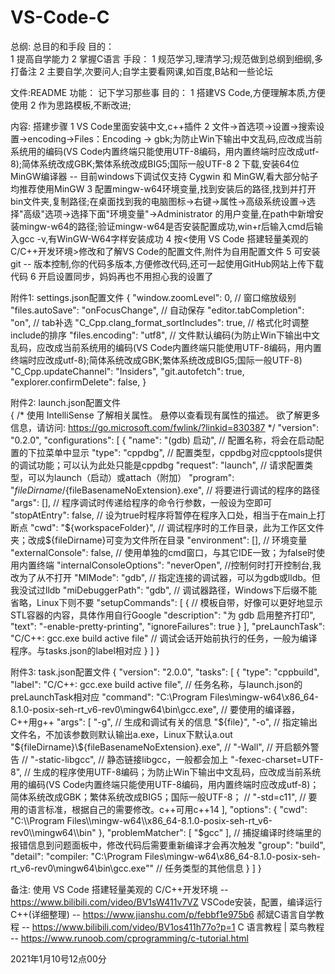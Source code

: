 # VS-Code-C
总纲:
    总目的和手段
        目的：   
            1 提高自学能力
            2 掌握C语言
        手段：
            1 规范学习,理清学习;规范做到总纲到细纲,多打备注
            2 主要自学,次要问人;自学主要看网课,如百度,B站和一些论坛

文件:README
    功能：
        记下学习那些事
    目的：
        1 搭建VS Code,方便理解本质,方便使用
        2 作为思路模板,不断改进;

内容:
    搭建步骤
        1 VS Code里面安装中文,c++插件
        2 文件->首选项->设置->搜索设置->encoding->Files：Encoding -> gbk;为防止Win下输出中文乱码,应改成当前系统用的编码(VS Code内置终端只能使用UTF-8编码，用内置终端时应改成utf-8);简体系统改成GBK;繁体系统改成BIG5;国际一般UTF-8
        2 下载,安装64位MinGW编译器 -- 目前windows下调试仅支持 Cygwin 和 MinGW,看大部分帖子均推荐使用MinGW
        3 配置mingw-w64环境变量,找到安装后的路径,找到并打开bin文件夹,复制路径;在桌面找到我的电脑图标->右键->属性->高级系统设置->选择"高级"选项->选择下面"环境变量"->Administrator 的用户变量,在path中新增安装mingw-w64的路径;验证mingw-w64是否安装配置成功,win+r后输入cmd后输入gcc -v,有WinGW-W64字样安装成功
        4 按<使用 VS Code 搭建轻量美观的 C/C++开发环境>修改和了解VS Code的配置文件,附件为自用配置文件
        5 可安装git -- 版本控制,你的代码多版本,方便修改代码,还可一起使用GitHub网站上传下载代码
        6 开启设置同步，妈妈再也不用担心我的设置了

附件1:
settings.json配置文件
{
    "window.zoomLevel": 0, // 窗口缩放级别
    "files.autoSave": "onFocusChange", // 自动保存
    "editor.tabCompletion": "on", // tab补选
    "C_Cpp.clang_format_sortIncludes": true, // 格式化时调整include的排序
    "files.encoding": "utf8", // 文件默认编码(为防止Win下输出中文乱码，应改成当前系统用的编码(VS Code内置终端只能使用UTF-8编码，用内置终端时应改成utf-8);简体系统改成GBK;繁体系统改成BIG5;国际一般UTF-8)
    "C_Cpp.updateChannel": "Insiders",
    "git.autofetch": true,
    "explorer.confirmDelete": false,
}

附件2:
launch.json配置文件  
{
    /*
    使用 IntelliSense 了解相关属性。 
    悬停以查看现有属性的描述。
    欲了解更多信息，请访问: https://go.microsoft.com/fwlink/?linkid=830387
    */
    "version": "0.2.0",
    "configurations": [
        {
            "name": "(gdb) 启动", // 配置名称，将会在启动配置的下拉菜单中显示
            "type": "cppdbg", // 配置类型，cppdbg对应cpptools提供的调试功能；可以认为此处只能是cppdbg
            "request": "launch", // 请求配置类型，可以为launch（启动）或attach（附加）
            "program": "${fileDirname}/${fileBasenameNoExtension}.exe", // 将要进行调试的程序的路径
            "args": [], // 程序调试时传递给程序的命令行参数，一般设为空即可
            "stopAtEntry": false, // 设为true时程序将暂停在程序入口处，相当于在main上打断点
            "cwd": "${workspaceFolder}", // 调试程序时的工作目录，此为工作区文件夹；改成${fileDirname}可变为文件所在目录
            "environment": [], // 环境变量
            "externalConsole": false, // 使用单独的cmd窗口，与其它IDE一致；为false时使用内置终端
            "internalConsoleOptions": "neverOpen", //控制何时打开控制台,我改为了从不打开
            "MIMode": "gdb", // 指定连接的调试器，可以为gdb或lldb。但我没试过lldb
            "miDebuggerPath": "gdb", // 调试器路径，Windows下后缀不能省略，Linux下则不要
            "setupCommands": [
                { // 模板自带，好像可以更好地显示STL容器的内容，具体作用自行Google
                    "description": "为 gdb 启用整齐打印",
                    "text": "-enable-pretty-printing",
                    "ignoreFailures": true
                }
            ],
            "preLaunchTask": "C/C++: gcc.exe build active file" // 调试会话开始前执行的任务，一般为编译程序。与tasks.json的label相对应
        }
    ]
}

附件3:
task.json配置文件
{
	"version": "2.0.0",
	"tasks": [
		{
			"type": "cppbuild",
			"label": "C/C++: gcc.exe build active file", // 任务名称，与launch.json的preLaunchTask相对应
			"command": "C:\\Program Files\\mingw-w64\\x86_64-8.1.0-posix-seh-rt_v6-rev0\\mingw64\\bin\\gcc.exe", // 要使用的编译器，C++用g++
			"args": [
				"-g", // 生成和调试有关的信息
				"${file}",
				"-o", // 指定输出文件名，不加该参数则默认输出a.exe，Linux下默认a.out
				"${fileDirname}\\${fileBasenameNoExtension}.exe",
				// "-Wall", // 开启额外警告
				// "-static-libgcc",     // 静态链接libgcc，一般都会加上
				"-fexec-charset=UTF-8", // 生成的程序使用UTF-8编码；为防止Win下输出中文乱码，应改成当前系统用的编码(VS Code内置终端只能使用UTF-8编码，用内置终端时应改成utf-8)；简体系统改成GBK；繁体系统改成BIG5；国际一般UTF-8；
				// "-std=c11", // 要用的语言标准，根据自己的需要修改。c++可用c++14
			],
			"options": {
				"cwd": "C:\\Program Files\\mingw-w64\\x86_64-8.1.0-posix-seh-rt_v6-rev0\\mingw64\\bin"
			},
			"problemMatcher": [
				"$gcc"
			], // 捕捉编译时终端里的报错信息到问题面板中，修改代码后需要重新编译才会再次触发
			"group": "build",
			"detail": "compiler: \"C:\\Program Files\\mingw-w64\\x86_64-8.1.0-posix-seh-rt_v6-rev0\\mingw64\\bin\\gcc.exe\"" // 任务类型的其他信息
		}
	]
}

备注:
    使用 VS Code 搭建轻量美观的 C/C++开发环境 -- https://www.bilibili.com/video/BV1sW411v7VZ
    VSCode安装，配置，编译运行C++(详细整理)   -- https://www.jianshu.com/p/febbf1e975b6
    郝斌C语言自学教程                        -- https://www.bilibili.com/video/BV1os411h77o?p=1
    C 语言教程 | 菜鸟教程                    -- https://www.runoob.com/cprogramming/c-tutorial.html

2021年1月10号12点00分